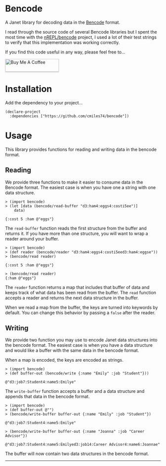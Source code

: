# Bencode

A Janet library for decoding data in the [Bencode][0] format.

I read through the source code of several Bencode libraries but I spent the most
time with the [nREPL/bencode][1] project, I used a lot of their test strings to
verify that this implementation was working correctly.

If you find this code useful in any way, please feel free to...

<a href="https://www.buymeacoffee.com/cmiles74" target="_blank"><img src="https://www.buymeacoffee.com/assets/img/custom_images/orange_img.png" alt="Buy Me A Coffee" style="height: 41px !important;width: 174px !important;box-shadow: 0px 3px 2px 0px rgba(190, 190, 190, 0.5) !important;-webkit-box-shadow: 0px 3px 2px 0px rgba(190, 190, 190, 0.5) !important;" ></a>

# Installation

Add the dependency to your project...

```janet
(declare-project
  :dependencies ["https://github.com/cmiles74/bencode"])
```

# Usage

This library provides functions for reading and writing data in the bencode 
format.

## Reading

We provide three functions to make it easier to consume data in the Bencode 
format. The easiest case is when you have one a string with one data structure.

```janet
> (import bencode)
> (let [data (bencode/read-buffer "d3:ham4:eggs4:costi5ee")]
    data)
  
{:cost 5 :ham @"eggs"}
```

The `read-buffer` function reads the first structure from the buffer and returns
it. If you have more than one structure, you will want to wrap a reader around
your buffer.

```janet
> (import bencode)
> (def reader (bencode/reader "d3:ham4:eggs4:costi5eed3:ham4:eggse"))
> (bencode/read reader)

{:cost 5 :ham @"eggs"}

> (bencode/read reader)
{:ham @"eggs"}
```

The `reader` function returns a map that includes that buffer of data and keeps
track of what data has been read from the buffer. The `read` function accepts a
reader and returns the next data structure in the buffer.

When we read a map from the buffer, the keys are turned into keywords by 
default. You can change this behavior by passing a `false` after the reader.

## Writing

We provide two function you may use to encode Janet data structures into the
bencode format. The easiest case is when you have a data structure and would
like a buffer with the same data in the bencode format.

When a map is encoded, the keys are encoded as strings.

```janet
> (import bencode)
> (def buffer-out (bencode/write {:name "Emily" :job "Student"}))

@"d3:job7:Student4:name5:Emilye"
```

The `write-buffer` function accepts a buffer and a data structure and appends
that data in the bencode format.

```janet
> (import bencode)
> (def buffer-out @"")
> (bencode/write-buffer buffer-out {:name "Emily" :job "Student"})

@"d3:job7:Student4:name5:Emilye"

> (bencode/write-buffer buffer-out {:name "Joanna" :job "Career Advisor"})

@"d3:job7:Student4:name5:Emilyed3:job14:Career Advisor4:name6:Joannae"
```

The buffer will now contain two data structures in the bencode format.

----

[0]: https://en.wikipedia.org/wiki/Bencode
[1]: https://github.com/nrepl/bencode
